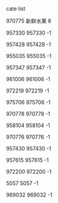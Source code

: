 cate list

970775 新鲜水果 8

957330 957330 -1

957428 957428 -1

955035 955035 -1

957347 957347 -1

961006 961006 -1

972219 972219 -1

975706 975706 -1

970778 970778 -1

958104 958104 -1

970776 970776 -1

957430 957430 -1

957615 957615 -1

972200 972200 -1

5057 5057 -1

969032 969032 -1

